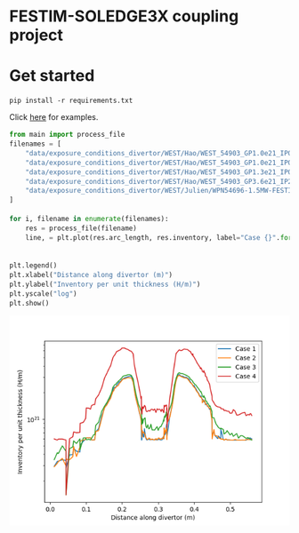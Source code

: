 # FESTIM-SOLEDGE3X coupling project

# Get started
```
pip install -r requirements.txt
```

Click [here](https://github.com/RemDelaporteMathurin/WEST-H-retention/blob/master/WEST_inventory.ipynb) for examples.

```python
from main import process_file
filenames = [
    "data/exposure_conditions_divertor/WEST/Hao/WEST_54903_GP1.0e21_IP0.5MW_wall_data.mat",
    "data/exposure_conditions_divertor/WEST/Hao/WEST_54903_GP1.0e21_IP0.449MW_wall_data.mat",
    "data/exposure_conditions_divertor/WEST/Hao/WEST_54903_GP1.3e21_IP0.449MW_wall_data.mat",
    "data/exposure_conditions_divertor/WEST/Hao/WEST_54903_GP3.6e21_IP2.5MW_wall_data.mat",
    "data/exposure_conditions_divertor/WEST/Julien/WPN54696-1.5MW-FESTIM_inputs.csv"
]

for i, filename in enumerate(filenames):
    res = process_file(filename)
    line, = plt.plot(res.arc_length, res.inventory, label="Case {}".format(i+1))


plt.legend()
plt.xlabel("Distance along divertor (m)")
plt.ylabel("Inventory per unit thickness (H/m)")
plt.yscale("log")
plt.show()
```

![](/docs/example.png)
